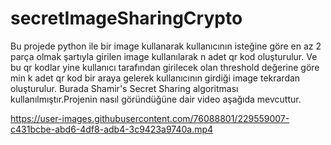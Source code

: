 # secretImageSharingCrypto

Bu projede python ile bir image kullanarak kullanıcının isteğine göre en az 2 parça olmak şartıyla girilen image kullanılarak n adet qr kod oluşturulur.
Ve bu qr kodlar yine kullanıcı tarafından girilecek olan threshold değerine göre min k adet qr kod bir araya gelerek kullanıcının girdiği image tekrardan oluşturulur.
Burada Shamir's Secret Sharing algoritması kullanılmıştır.Projenin nasıl göründüğüne dair video aşağıda mevcuttur.





https://user-images.githubusercontent.com/76088801/229559007-c431bcbe-abd6-4df8-adb4-3c9423a9740a.mp4

